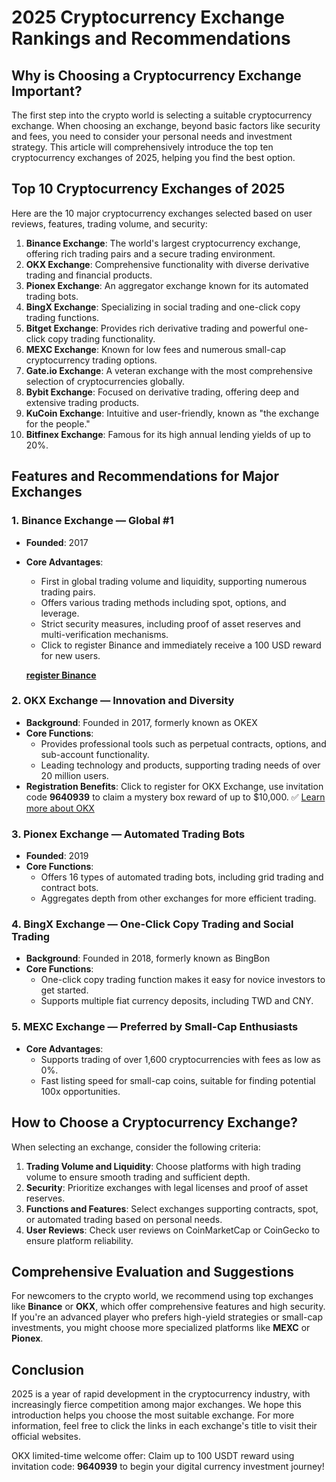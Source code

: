 # 2025 Cryptocurrency Exchange Rankings and Recommendations

## Why is Choosing a Cryptocurrency Exchange Important?

The first step into the crypto world is selecting a suitable cryptocurrency exchange. When choosing an exchange, beyond basic factors like security and fees, you need to consider your personal needs and investment strategy. This article will comprehensively introduce the top ten cryptocurrency exchanges of 2025, helping you find the best option.

## Top 10 Cryptocurrency Exchanges of 2025

Here are the 10 major cryptocurrency exchanges selected based on user reviews, features, trading volume, and security:

1. ​**Binance Exchange**​: The world's largest cryptocurrency exchange, offering rich trading pairs and a secure trading environment.
2. ​**OKX Exchange**​: Comprehensive functionality with diverse derivative trading and financial products.
3. ​**Pionex Exchange**​: An aggregator exchange known for its automated trading bots.
4. ​**BingX Exchange**​: Specializing in social trading and one-click copy trading functions.
5. ​**Bitget Exchange**​: Provides rich derivative trading and powerful one-click copy trading functionality.
6. ​**MEXC Exchange**​: Known for low fees and numerous small-cap cryptocurrency trading options.
7. ​**Gate.io Exchange**​: A veteran exchange with the most comprehensive selection of cryptocurrencies globally.
8. ​**Bybit Exchange**​: Focused on derivative trading, offering deep and extensive trading products.
9. ​**KuCoin Exchange**​: Intuitive and user-friendly, known as "the exchange for the people."
10. ​**Bitfinex Exchange**​: Famous for its high annual lending yields of up to 20%.

## Features and Recommendations for Major Exchanges

### 1. Binance Exchange — Global #1

* ​**Founded**​: 2017
* ​**Core Advantages**​:
  
  * First in global trading volume and liquidity, supporting numerous trading pairs.
  * Offers various trading methods including spot, options, and leverage.
  * Strict security measures, including proof of asset reserves and multi-verification mechanisms.
  * Click to register Binance and immediately receive a 100 USD reward for new users.
  
  [**register Binance**](https://www.binance.com/activity/referral-entry/CPA?ref=CPA_00MZ3PCFW1)

### 2. OKX Exchange — Innovation and Diversity

* ​**Background**​: Founded in 2017, formerly known as OKEX
* ​**Core Functions**​:
  * Provides professional tools such as perpetual contracts, options, and sub-account functionality.
  * Leading technology and products, supporting trading needs of over 20 million users.
* ​**Registration Benefits**​: Click to register for OKX Exchange, use invitation code **9640939** to claim a mystery box reward of up to \$10,000.
  ✅ [Learn more about OKX](https://okx.com/join/9640939)

### 3. Pionex Exchange — Automated Trading Bots

* ​**Founded**​: 2019
* ​**Core Functions**​:
  * Offers 16 types of automated trading bots, including grid trading and contract bots.
  * Aggregates depth from other exchanges for more efficient trading.

### 4. BingX Exchange — One-Click Copy Trading and Social Trading

* ​**Background**​: Founded in 2018, formerly known as BingBon
* ​**Core Functions**​:
  * One-click copy trading function makes it easy for novice investors to get started.
  * Supports multiple fiat currency deposits, including TWD and CNY.

### 5. MEXC Exchange — Preferred by Small-Cap Enthusiasts

* ​**Core Advantages**​:
  * Supports trading of over 1,600 cryptocurrencies with fees as low as 0%.
  * Fast listing speed for small-cap coins, suitable for finding potential 100x opportunities.

## How to Choose a Cryptocurrency Exchange?

When selecting an exchange, consider the following criteria:

1. ​**Trading Volume and Liquidity**​: Choose platforms with high trading volume to ensure smooth trading and sufficient depth.
2. ​**Security**​: Prioritize exchanges with legal licenses and proof of asset reserves.
3. ​**Functions and Features**​: Select exchanges supporting contracts, spot, or automated trading based on personal needs.
4. ​**User Reviews**​: Check user reviews on CoinMarketCap or CoinGecko to ensure platform reliability.

## Comprehensive Evaluation and Suggestions

For newcomers to the crypto world, we recommend using top exchanges like **Binance** or ​**OKX**​, which offer comprehensive features and high security. If you're an advanced player who prefers high-yield strategies or small-cap investments, you might choose more specialized platforms like **MEXC** or ​**Pionex**​.

## Conclusion

2025 is a year of rapid development in the cryptocurrency industry, with increasingly fierce competition among major exchanges. We hope this introduction helps you choose the most suitable exchange. For more information, feel free to click the links in each exchange's title to visit their official websites.

OKX limited-time welcome offer: Claim up to 100 USDT reward using invitation code: **9640939** to begin your digital currency investment journey!

